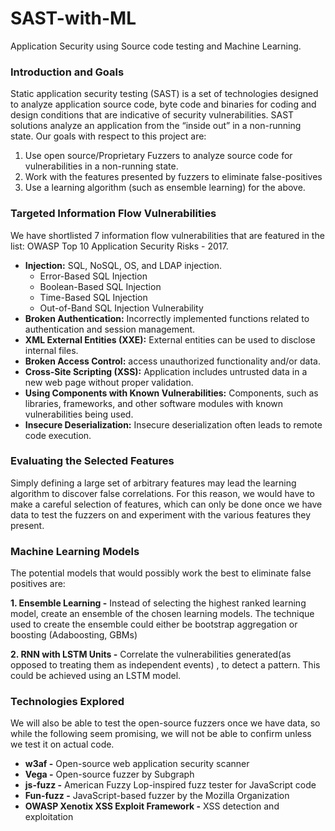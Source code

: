 # SAST-with-ML

Application Security using Source code testing and Machine Learning.

### Introduction and Goals
Static application security testing (SAST) is a set of technologies designed to analyze application source code, byte code and binaries for coding and design conditions that are indicative of security vulnerabilities. SAST solutions analyze an application from the “inside out” in a non-running state. Our goals with respect to this project are:

1. Use open source/Proprietary Fuzzers to analyze source code for vulnerabilities in a non-running state.
2. Work with the features presented by fuzzers to eliminate false-positives
3. Use a learning algorithm (such as ensemble learning) for the above.


### Targeted Information Flow Vulnerabilities

We have shortlisted 7 information flow vulnerabilities that are featured in the list: OWASP Top 10 Application Security Risks - 2017.

* **Injection:** SQL, NoSQL, OS, and LDAP injection.
  - Error-Based SQL Injection
  - Boolean-Based SQL Injection
  - Time-Based SQL Injection
  - Out-of-Band SQL Injection Vulnerability
* **Broken Authentication:** Incorrectly implemented functions related to authentication and session management.
* **XML External Entities (XXE):** External entities can be used to disclose internal files.
* **Broken Access Control:** access unauthorized functionality and/or data.
* **Cross-Site Scripting (XSS):** Application includes untrusted data in a new web page without proper validation.
* **Using Components with Known Vulnerabilities:** Components, such as libraries, frameworks, and other software modules with known vulnerabilities being used.
* **Insecure Deserialization:** Insecure deserialization often leads to remote code execution.


### Evaluating the Selected Features

Simply defining a large set of arbitrary features may lead the learning algorithm to discover false correlations.
For this reason, we would have to make a careful selection of features, which can only be done once we have data to test the fuzzers on and experiment with the various features they present.

### Machine Learning Models

The potential models that would possibly work the best to eliminate false positives are:

**1. Ensemble Learning -** Instead of selecting the highest ranked learning model, create an ensemble of the chosen learning models. The technique used to create the ensemble could either be bootstrap aggregation or boosting (Adaboosting, GBMs)

**2. RNN with LSTM Units -** Correlate the vulnerabilities generated(as opposed to treating them as independent events) , to detect a pattern. This could be achieved using an LSTM model.


### Technologies Explored
We will also be able to test the open-source fuzzers once we have data, so while the following seem promising, we will not be able to confirm unless we test it on actual code.

* **w3af -** Open-source web application security scanner
* **Vega -** Open-source fuzzer by Subgraph
* **js-fuzz -** American Fuzzy Lop-inspired fuzz tester for JavaScript code
* **Fun-fuzz -** JavaScript-based fuzzer by the Mozilla Organization
* **OWASP Xenotix XSS Exploit Framework -** XSS detection and exploitation

